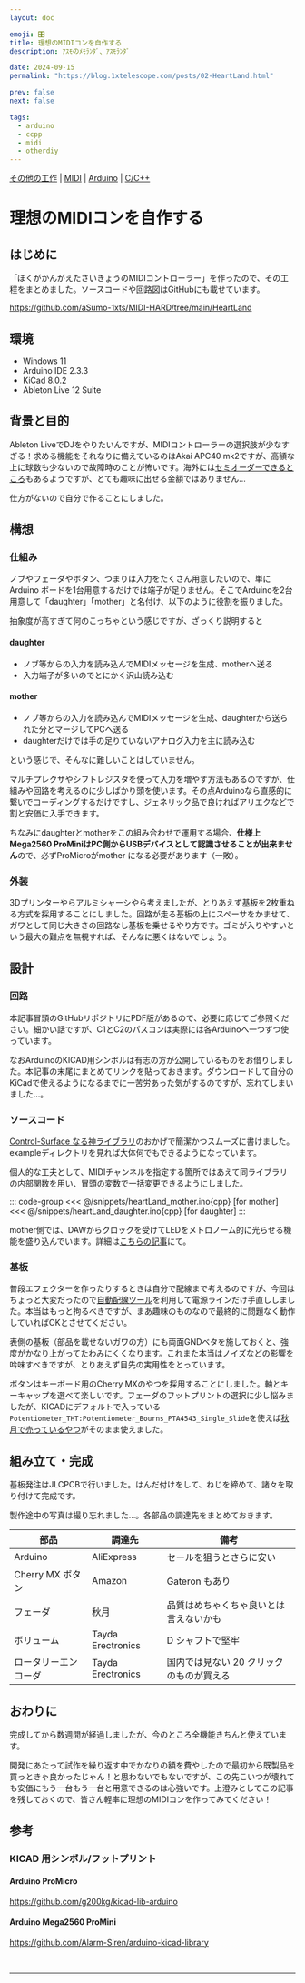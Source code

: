 ```yaml
---
layout: doc

emoji: 🎛️
title: 理想のMIDIコンを自作する
description: ｱｽﾓのﾒﾓﾗﾝﾀﾞ、ｱｽﾓﾗﾝﾀﾞ

date: 2024-09-15
permalink: "https://blog.1xtelescope.com/posts/02-HeartLand.html"

prev: false
next: false

tags:
  - arduino
  - ccpp
  - midi
  - otherdiy
---
```


[その他の工作](../tags/otherdiy) | [MIDI](../tags/midi) | [Arduino](../tags/arduino) | [C/C++](../tags/ccpp.md)

# 理想のMIDIコンを自作する

## はじめに

「ぼくがかんがえたさいきょうのMIDIコントローラー」を作ったので、その工程をまとめました。ソースコードや回路図はGitHubにも載せています。

<https://github.com/aSumo-1xts/MIDI-HARD/tree/main/HeartLand>

## 環境

- Windows 11
- Arduino IDE 2.3.3
- KiCad 8.0.2
- Ableton Live 12 Suite

## 背景と目的

Ableton LiveでDJをやりたいんですが、MIDIコントローラーの選択肢が少なすぎる！求める機能をそれなりに備えているのはAkai APC40 mk2ですが、高額な上に球数も少ないので故障時のことが怖いです。海外には[セミオーダーできるところ](https://yaeltex.com)もあるようですが、とても趣味に出せる金額ではありません…

仕方がないので自分で作ることにしました。

## 構想

### 仕組み

ノブやフェーダやボタン、つまりは入力をたくさん用意したいので、単にArduino ボードを1台用意するだけでは端子が足りません。そこでArduinoを2台用意して「daughter」「mother」と名付け、以下のように役割を振りました。

<ImageGroup
  :sources="[
    '/images/240813_02.webp'
  ]"
  type="big"
/>

抽象度が高すぎて何のこっちゃという感じですが、ざっくり説明すると

#### daughter

- ノブ等からの入力を読み込んでMIDIメッセージを生成、motherへ送る
- 入力端子が多いのでとにかく沢山読み込む

#### mother

- ノブ等からの入力を読み込んでMIDIメッセージを生成、daughterから送られた分とマージしてPCへ送る
- daughterだけでは手の足りていないアナログ入力を主に読み込む

という感じで、そんなに難しいことはしていません。

マルチプレクサやシフトレジスタを使って入力を増やす方法もあるのですが、仕組みや回路を考えるのに少しばかり頭を使います。その点Arduinoなら直感的に繋いでコーディングするだけですし、ジェネリック品で良ければアリエクなどで割と安価に入手できます。

ちなみにdaughterとmotherをこの組み合わせで運用する場合、**仕様上Mega2560 ProMiniはPC側からUSBデバイスとして認識させることが出来ません**ので、必ずProMicroがmother になる必要があります（一敗）。

### 外装

3Dプリンターやらアルミシャーシやら考えましたが、とりあえず基板を2枚重ねる方式を採用することにしました。回路が走る基板の上にスペーサをかませて、ガワとして同じ大きさの回路なし基板を乗せるやり方です。ゴミが入りやすいという最大の難点を無視すれば、そんなに悪くはないでしょう。

## 設計

### 回路

<ImageGroup
  :sources="[
    '/images/240813_03.webp'
  ]"
  type="big"
/>

本記事冒頭のGitHubリポジトリにPDF版があるので、必要に応じてご参照ください。細かい話ですが、C1とC2のパスコンは実際には各Arduinoへ一つずつ使っています。

なおArduinoのKICAD用シンボルは有志の方が公開しているものをお借りしました。本記事の末尾にまとめてリンクを貼っておきます。ダウンロードして自分のKiCadで使えるようになるまでに一苦労あった気がするのですが、忘れてしまいました…。

### ソースコード

[Control-Surface なる神ライブラリ](https://github.com/tttapa/Control-Surface)のおかげで簡潔かつスムーズに書けました。exampleディレクトリを見れば大体何でもできるようになっています。

個人的な工夫として、MIDIチャンネルを指定する箇所ではあえて同ライブラリの内部関数を用い、冒頭の変数で一括変更できるようにしました。

::: code-group
<<< @/snippets/heartLand_mother.ino{cpp} [for mother]
<<< @/snippets/heartLand_daughter.ino{cpp} [for daughter]
:::

mother側では、DAWからクロックを受けてLEDをメトロノーム的に光らせる機能を盛り込んでいます。詳細は[こちらの記事](./DAW2BPM)にて。

### 基板

普段エフェクターを作ったりするときは自分で配線まで考えるのですが、今回はちょっと大変だったので[自動配線ツール](https://freerouting.mihosoft.eu/)を利用して電源ラインだけ手直ししました。本当はもっと拘るべきですが、まあ趣味のものなので最終的に問題なく動作していればOKとさせてください。

表側の基板（部品を載せないガワの方）にも両面GNDベタを施しておくと、強度がかなり上がってたわみにくくなります。これまた本当はノイズなどの影響を吟味すべきですが、とりあえず目先の実用性をとっています。

<ImageGroup
  :sources="[
    '/images/240813_04.webp',
    '/images/240813_05.webp'
  ]"
  type="double"
  caption="←2D | 3D→"
/>

ボタンはキーボード用のCherry MXのやつを採用することにしました。軸とキーキャップを選べて楽しいです。フェーダのフットプリントの選択に少し悩みましたが、KICADにデフォルトで入っている`Potentiometer_THT:Potentiometer_Bourns_PTA4543_Single_Slide`を使えば[秋月で売っているやつ](https://akizukidenshi.com/catalog/g/g109238/)がそのまま使えました。

## 組み立て・完成

基板発注はJLCPCBで行いました。はんだ付けをして、ねじを締めて、諸々を取り付けて完成です。

<ImageGroup
  :sources="[
    '/images/240813_06.webp',
    '/images/240813_07.webp',
  ]"
  type="double"
/>

<ImageGroup
  :sources="[
    '/images/240813_08.webp',
    '/images/240813_09.webp'
  ]"
  type="double"
/>

製作途中の写真は撮り忘れました…。各部品の調達先をまとめておきます。

| 部品                 | 調達先            | 備考                                     |
| -------------------- | ----------------- | ---------------------------------------- |
| Arduino              | AliExpress        | セールを狙うとさらに安い                 |
| Cherry MX ボタン     | Amazon            | Gateron もあり                           |
| フェーダ             | 秋月              | 品質はめちゃくちゃ良いとは言えないかも   |
| ボリューム           | Tayda Erectronics | D シャフトで堅牢                         |
| ロータリーエンコーダ | Tayda Erectronics | 国内では見ない 20 クリックのものが買える |

## おわりに

完成してから数週間が経過しましたが、今のところ全機能きちんと使えています。

開発にあたって試作を繰り返す中でかなりの額を費やしたので最初から既製品を買っときゃ良かったじゃん！と思わないでもないですが、この先こいつが壊れても安価にもう一台もう一台と用意できるのは心強いです。上澄みとしてこの記事を残しておくので、皆さん軽率に理想のMIDIコンを作ってみてください！

## 参考

### KICAD 用シンボル/フットプリント

#### Arduino ProMicro

<https://github.com/g200kg/kicad-lib-arduino>

#### Arduino Mega2560 ProMini

<https://github.com/Alarm-Siren/arduino-kicad-library>

<br/>

---
